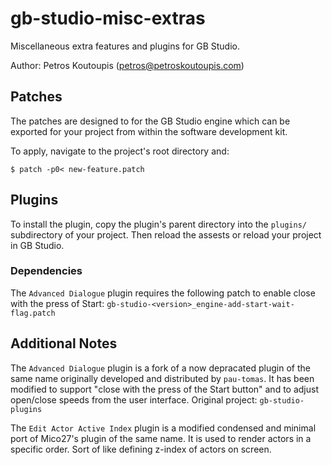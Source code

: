 # gb-studio-misc-extras
Miscellaneous extra features and plugins for GB Studio.

Author: Petros Koutoupis (<petros@petroskoutoupis.com>)

## Patches

The patches are designed to for the GB Studio engine which can be exported
for your project from within the software development kit.

To apply, navigate to the project's root directory and:

```console
$ patch -p0< new-feature.patch
```

## Plugins

To install the plugin, copy the plugin's parent directory into the `plugins/`
subdirectory of your project. Then reload the assests or reload your project
in GB Studio.

### Dependencies

The `Advanced Dialogue` plugin requires the following patch to enable close
with the press of Start: `gb-studio-<version>_engine-add-start-wait-flag.patch`

## Additional Notes

The `Advanced Dialogue` plugin is a fork of a now depracated plugin of the
same name originally developed and distributed by `pau-tomas`. It has been
modified to support "close with the press of the Start button" and to adjust
open/close speeds from the user interface. Original project: `gb-studio-plugins`

The `Edit Actor Active Index` plugin is a modified condensed and minimal port of
Mico27's plugin of the same name. It is used to render actors in a specific order.
Sort of like defining z-index of actors on screen.

